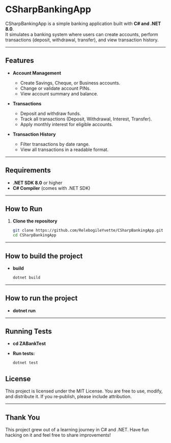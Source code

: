 # CSharpBankingApp

CSharpBankingApp is a simple banking application built with **C# and .NET 8.0**.  
It simulates a banking system where users can create accounts, perform transactions (deposit, withdrawal, transfer), and view transaction history.

---

## Features

- **Account Management**
  - Create Savings, Cheque, or Business accounts.
  - Change or validate account PINs.
  - View account summary and balance.

- **Transactions**
  - Deposit and withdraw funds.
  - Track all transactions (Deposit, Withdrawal, Interest, Transfer).
  - Apply monthly interest for eligible accounts.

- **Transaction History**
  - Filter transactions by date range.
  - View all transactions in a readable format.

---

## Requirements

- **.NET SDK 8.0** or higher  
- **C# Compiler** (comes with .NET SDK)

---

## How to Run

1. **Clone the repository**  
   ```bash
   git clone https://github.com/RelebogileYvette/CSharpBankingApp.git
   cd CSharpBankingApp
---

## How to build the project

- **build**
  ```bash
  dotnet build

---

## How to run the project
- **dotnet run**

---

## Running Tests

- **cd ZABankTest**

- **Run tests:**
  ```bash
  dotnet test

## License

This project is licensed under the MIT License. You are free to use, modify, and distribute it. If you re‑publish, please include attribution.

--- 

## Thank You

This project grew out of a learning journey in C# and .NET. Have fun hacking on it and feel free to share improvements!


